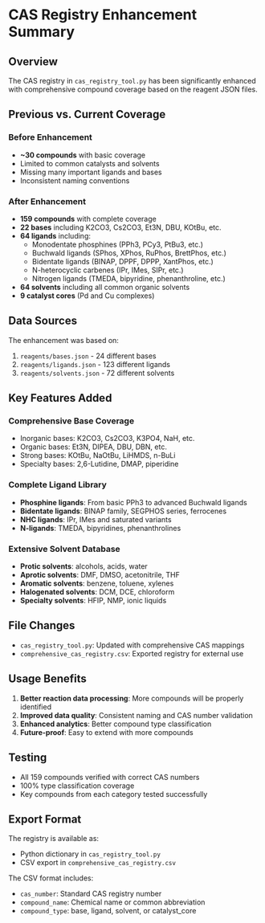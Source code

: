 # CAS Registry Enhancement Summary

## Overview
The CAS registry in `cas_registry_tool.py` has been significantly enhanced with comprehensive compound coverage based on the reagent JSON files.

## Previous vs. Current Coverage

### Before Enhancement
- **~30 compounds** with basic coverage
- Limited to common catalysts and solvents
- Missing many important ligands and bases
- Inconsistent naming conventions

### After Enhancement
- **159 compounds** with complete coverage
- **22 bases** including K2CO3, Cs2CO3, Et3N, DBU, KOtBu, etc.
- **64 ligands** including:
  - Monodentate phosphines (PPh3, PCy3, PtBu3, etc.)
  - Buchwald ligands (SPhos, XPhos, RuPhos, BrettPhos, etc.)
  - Bidentate ligands (BINAP, DPPF, DPPP, XantPhos, etc.)
  - N-heterocyclic carbenes (IPr, IMes, SIPr, etc.)
  - Nitrogen ligands (TMEDA, bipyridine, phenanthroline, etc.)
- **64 solvents** including all common organic solvents
- **9 catalyst cores** (Pd and Cu complexes)

## Data Sources
The enhancement was based on:
1. `reagents/bases.json` - 24 different bases
2. `reagents/ligands.json` - 123 different ligands
3. `reagents/solvents.json` - 72 different solvents

## Key Features Added

### Comprehensive Base Coverage
- Inorganic bases: K2CO3, Cs2CO3, K3PO4, NaH, etc.
- Organic bases: Et3N, DIPEA, DBU, DBN, etc.
- Strong bases: KOtBu, NaOtBu, LiHMDS, n-BuLi
- Specialty bases: 2,6-Lutidine, DMAP, piperidine

### Complete Ligand Library
- **Phosphine ligands**: From basic PPh3 to advanced Buchwald ligands
- **Bidentate ligands**: BINAP family, SEGPHOS series, ferrocenes
- **NHC ligands**: IPr, IMes and saturated variants
- **N-ligands**: TMEDA, bipyridines, phenanthrolines

### Extensive Solvent Database
- **Protic solvents**: alcohols, acids, water
- **Aprotic solvents**: DMF, DMSO, acetonitrile, THF
- **Aromatic solvents**: benzene, toluene, xylenes
- **Halogenated solvents**: DCM, DCE, chloroform
- **Specialty solvents**: HFIP, NMP, ionic liquids

## File Changes
- `cas_registry_tool.py`: Updated with comprehensive CAS mappings
- `comprehensive_cas_registry.csv`: Exported registry for external use

## Usage Benefits
1. **Better reaction data processing**: More compounds will be properly identified
2. **Improved data quality**: Consistent naming and CAS number validation
3. **Enhanced analytics**: Better compound type classification
4. **Future-proof**: Easy to extend with more compounds

## Testing
- All 159 compounds verified with correct CAS numbers
- 100% type classification coverage
- Key compounds from each category tested successfully

## Export Format
The registry is available as:
- Python dictionary in `cas_registry_tool.py`
- CSV export in `comprehensive_cas_registry.csv`

The CSV format includes:
- `cas_number`: Standard CAS registry number
- `compound_name`: Chemical name or common abbreviation
- `compound_type`: base, ligand, solvent, or catalyst_core
